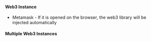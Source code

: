 #### Web3 Instance
- Metamask - If it is opened on the browser, the web3 library will be injected automatically

#### Multiple Web3 Instances